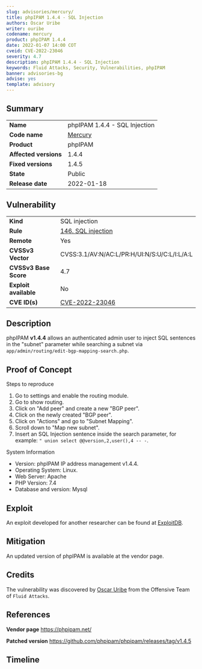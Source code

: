 ```yaml
---
slug: advisories/mercury/
title: phpIPAM 1.4.4 - SQL Injection
authors: Oscar Uribe
writer: ouribe
codename: mercury
product: phpIPAM 1.4.4
date: 2022-01-07 14:00 COT
cveid: CVE-2022-23046
severity: 4.7
description: phpIPAM 1.4.4 - SQL Injection
keywords: Fluid Attacks, Security, Vulnerabilities, phpIPAM
banner: advisories-bg
advise: yes
template: advisory
---
```


## Summary

|                       |                                                          |
| --------------------- | -------------------------------------------------------- |
| **Name**              | phpIPAM 1.4.4 - SQL Injection                            |
| **Code name**         | [Mercury](https://en.wikipedia.org/wiki/Freddie_Mercury) |
| **Product**           | phpIPAM                                                  |
| **Affected versions** | 1.4.4                                                    |
| **Fixed versions**    | 1.4.5                                                    |
| **State**             | Public                                                   |
| **Release date**      | 2022-01-18                                               |

## Vulnerability

|                       |                                                                                  |
| --------------------- | -------------------------------------------------------------------------------- |
| **Kind**              | SQL injection                                                                    |
| **Rule**              | [146. SQL injection](https://docs.fluidattacks.com/criteria/vulnerabilities/146) |
| **Remote**            | Yes                                                                              |
| **CVSSv3 Vector**     | CVSS:3.1/AV:N/AC:L/PR:H/UI:N/S:U/C:L/I:L/A:L                                     |
| **CVSSv3 Base Score** | 4.7                                                                              |
| **Exploit available** | No                                                                               |
| **CVE ID(s)**         | [CVE-2022-23046](https://cve.mitre.org/cgi-bin/cvename.cgi?name=CVE-2022-23046)  |

## Description

phpIPAM **v1.4.4** allows an authenticated admin user to inject
SQL sentences in the "subnet" parameter while searching a subnet
via `app/admin/routing/edit-bgp-mapping-search.php`.

## Proof of Concept

Steps to reproduce

1. Go to settings and enable the routing module.
2. Go to show routing.
3. Click on "Add peer" and create a new "BGP peer".
4. Click on the newly created "BGP peer".
5. Click on "Actions" and go to "Subnet Mapping".
6. Scroll down to "Map new subnet".
7. Insert an SQL Injection sentence inside the search parameter,
   for example: `" union select @@version,2,user(),4 -- -`.

System Information

- Version: phpIPAM IP address management v1.4.4.
- Operating System: Linux.
- Web Server: Apache
- PHP Version: 7.4
- Database and version: Mysql

## Exploit

An exploit developed for another researcher can be found at
[ExploitDB](https://www.exploit-db.com/exploits/50684).

## Mitigation

An updated version of phpIPAM is available at the vendor page.

## Credits

The vulnerability was discovered by [Oscar
Uribe](https://co.linkedin.com/in/oscar-uribe-londo%C3%B1o-0b6534155) from the Offensive
Team of  `Fluid Attacks`.

## References

**Vendor page** <https://phpipam.net/>

**Patched version** <https://github.com/phpipam/phpipam/releases/tag/v1.4.5>

## Timeline

<time-lapse
  discovered="2022-01-06"
  contacted="2022-01-07"
  replied="2022-01-07"
  confirmed=""
  patched="2022-01-17"
  disclosure="2022-01-18">
</time-lapse>
